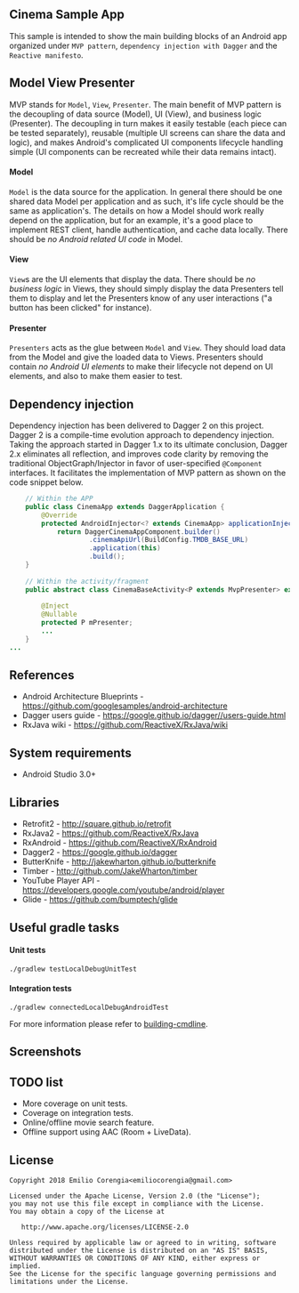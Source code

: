Cinema Sample App
-----------------

This sample is intended to show the main building blocks of an Android app organized under `MVP pattern`, `dependency injection with Dagger` and the `Reactive manifesto`.

Model View Presenter
--------------------

MVP stands for `Model`, `View`, `Presenter`. The main benefit of MVP pattern is the decoupling of data source (Model), UI (View), and business logic (Presenter).
The decoupling in turn makes it easily testable (each piece can be tested separately), reusable (multiple UI screens can share the data and logic), and makes Android's complicated UI components lifecycle handling simple (UI components can be recreated while their data remains intact).

#### Model
`Model` is the data source for the application. In general there should be one shared data Model per application and as such, it's life cycle should be the same as application's. The details on how a Model should work really depend on the application, but for an example, it's a good place to implement REST client, handle authentication, and cache data locally. There should be *no Android related UI code* in Model.

#### View
`View`s are the UI elements that display the data. There should be *no business logic* in Views, they should simply display the data Presenters tell them to display and let the Presenters know of any user interactions ("a button has been clicked" for instance).

#### Presenter
`Presenters` acts as the glue between `Model` and `View`. They should load data from the Model and give the loaded data to Views. Presenters should contain *no Android UI elements* to make their lifecycle not depend on UI elements, and also to make them easier to test.

Dependency injection
--------------------

Dependency injection has been delivered to Dagger 2 on this project.
Dagger 2 is a compile-time evolution approach to dependency injection. Taking the approach started in Dagger 1.x to its ultimate conclusion, Dagger 2.x eliminates all reflection, and improves code clarity by removing the traditional ObjectGraph/Injector in favor of user-specified `@Component` interfaces.
It facilitates the implementation of MVP pattern as shown on the code snippet below. 

```java
    // Within the APP
    public class CinemaApp extends DaggerApplication {
        @Override
        protected AndroidInjector<? extends CinemaApp> applicationInjector() {
            return DaggerCinemaAppComponent.builder()
                    .cinemaApiUrl(BuildConfig.TMDB_BASE_URL)
                    .application(this)
                    .build();
    }
    
    // Within the activity/fragment
    public abstract class CinemaBaseActivity<P extends MvpPresenter> extends DaggerAppCompatActivity {
    
        @Inject
        @Nullable
        protected P mPresenter;
        ...
    }
...
```

References
----------

* Android Architecture Blueprints - https://github.com/googlesamples/android-architecture
* Dagger users guide - https://google.github.io/dagger//users-guide.html
* RxJava wiki - https://github.com/ReactiveX/RxJava/wiki

System requirements
-------------------

* Android Studio 3.0+

Libraries
---------

* Retrofit2 - http://square.github.io/retrofit
* RxJava2 - https://github.com/ReactiveX/RxJava
* RxAndroid - https://github.com/ReactiveX/RxAndroid
* Dagger2 - https://google.github.io/dagger
* ButterKnife - http://jakewharton.github.io/butterknife
* Timber - http://github.com/JakeWharton/timber
* YouTube Player API - https://developers.google.com/youtube/android/player
* Glide - https://github.com/bumptech/glide

Useful gradle tasks
-------------------

#### Unit tests

    ./gradlew testLocalDebugUnitTest

#### Integration tests

    ./gradlew connectedLocalDebugAndroidTest

For more information please refer to [building-cmdline](https://developer.android.com/studio/build/building-cmdline.html).


Screenshots
-----------


TODO list
---------

* More coverage on unit tests.
* Coverage on integration tests.
* Online/offline movie search feature.
* Offline support using AAC (Room + LiveData).

License
-------

    Copyright 2018 Emilio Corengia<emiliocorengia@gmail.com>

    Licensed under the Apache License, Version 2.0 (the "License");
    you may not use this file except in compliance with the License.
    You may obtain a copy of the License at

       http://www.apache.org/licenses/LICENSE-2.0

    Unless required by applicable law or agreed to in writing, software
    distributed under the License is distributed on an "AS IS" BASIS,
    WITHOUT WARRANTIES OR CONDITIONS OF ANY KIND, either express or implied.
    See the License for the specific language governing permissions and
    limitations under the License.

